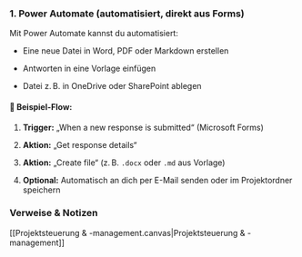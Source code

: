 ### **1. Power Automate (automatisiert, direkt aus Forms)**

Mit Power Automate kannst du automatisiert:

- Eine neue Datei in Word, PDF oder Markdown erstellen
    
- Antworten in eine Vorlage einfügen
    
- Datei z. B. in OneDrive oder SharePoint ablegen
    

#### 📌 Beispiel-Flow:

1. **Trigger:** „When a new response is submitted“ (Microsoft Forms)
    
2. **Aktion:** „Get response details“
    
3. **Aktion:** „Create file“ (z. B. `.docx` oder `.md` aus Vorlage)
    
4. **Optional:** Automatisch an dich per E-Mail senden oder im Projektordner speichern


### Verweise & Notizen
[[Projektsteuerung & -management.canvas|Projektsteuerung & -management]]